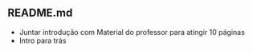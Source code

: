 README.md
------

* Juntar introdução com Material do professor para atingir 10 páginas
* Intro para trás
